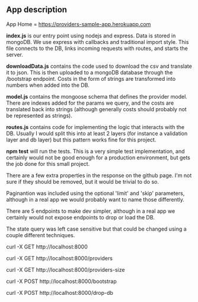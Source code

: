## App description

App Home = https://providers-sample-app.herokuapp.com

**index.js** is our entry point using nodejs and express. Data
is stored in mongoDB. We use express with callbacks and
traditional import style. This file connects to the DB,
links incoming requests with routes, and starts the server.

**downloadData.js** contains the code used to download the csv and
translate it to json. This is then uploaded to a mongoDB database
through the /bootstrap endpoint. Costs in the form of strings are transformed into numbers when added into the DB.

**model.js** contains the mongoose schema that defines the provider model.
There are indexes added for the params we query, and the costs
are translated back into strings (although generally costs should probably not
be represented as strings).

**routes.js** contains code for implementing the logic that interacts with
the DB. Usually I would split this into at least 2 layers (for instance
a validation layer and db layer) but this pattern works fine for this project.

**npm test** will run the tests. This is a very simple test implementation, and
certainly would not be good enough for a production environment, but
gets the job done for this small project.

There are a few extra properties in the response
on the github page. I'm not sure if they should be removed, but it would be
trivial to do so.

Paginantion was included using the optional 'limit' and 'skip' parameters,
although in a real app we would probably want to name those differently.

There are 5 endpoints to make dev simpler, although in a real app
we certainly would not expose endpoints to drop or load the DB.

The state query was left case sensitive but that could be changed using a couple
different techniques.

curl -X GET http://localhost:8000

curl -X GET http://localhost:8000/providers

curl -X GET http://localhost:8000/providers-size

curl -X POST http://localhost:8000/bootstrap

curl -X POST http://localhost:8000/drop-db

